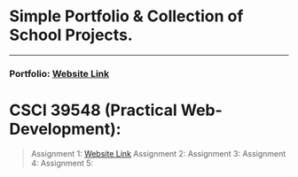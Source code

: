 # Simple Portfolio & Collection of School Projects.

----------
### Portfolio: [Website Link](https://evantopian.github.io/)


# CSCI 39548 (Practical Web-Development):
>Assignment 1: [Website Link](https://evantopian.github.io/CSCI%2039548/Assignment1/Index.html)
>Assignment 2:
>Assignment 3:
>Assignment 4:
>Assignment 5: